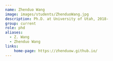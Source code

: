 ```yaml
---
name: Zhenduo Wang
image: images/students/ZhenduoWang.jpg
description: Ph.D. at University of Utah, 2018-
group: current
role: phd
aliases:
  - Z. Wang
  - Zhenduo Wang
links:
    home-page: https://zhenduow.github.io/
---
```

